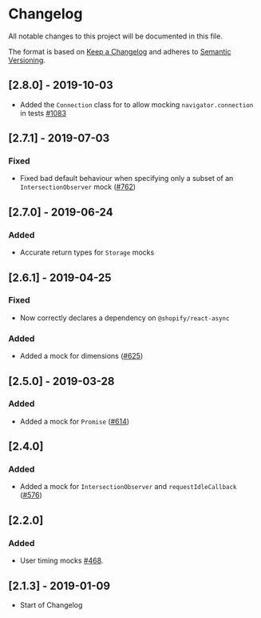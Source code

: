 # Changelog

All notable changes to this project will be documented in this file.

The format is based on [Keep a Changelog](http://keepachangelog.com/en/1.0.0/)
and adheres to [Semantic Versioning](http://semver.org/spec/v2.0.0.html).

<!-- ## [Unreleased] -->

<!-- ## [Unreleased] -->

## [2.8.0] - 2019-10-03

- Added the `Connection` class for to allow mocking `navigator.connection` in tests [#1083](https://github.com/Shopify/quilt/pull/1083/files)

## [2.7.1] - 2019-07-03

### Fixed

- Fixed bad default behaviour when specifying only a subset of an `IntersectionObserver` mock ([#762](https://github.com/Shopify/quilt/pull/762))

## [2.7.0] - 2019-06-24

### Added

- Accurate return types for `Storage` mocks

## [2.6.1] - 2019-04-25

### Fixed

- Now correctly declares a dependency on `@shopify/react-async`

### Added

- Added a mock for dimensions ([#625](https://github.com/Shopify/quilt/pull/625))

## [2.5.0] - 2019-03-28

### Added

- Added a mock for `Promise` ([#614](https://github.com/Shopify/quilt/pull/614))

## [2.4.0]

### Added

- Added a mock for `IntersectionObserver` and `requestIdleCallback` ([#576](https://github.com/Shopify/quilt/pull/576))

## [2.2.0]

### Added

- User timing mocks [#468](https://github.com/Shopify/quilt/pull/468).

## [2.1.3] - 2019-01-09

- Start of Changelog
